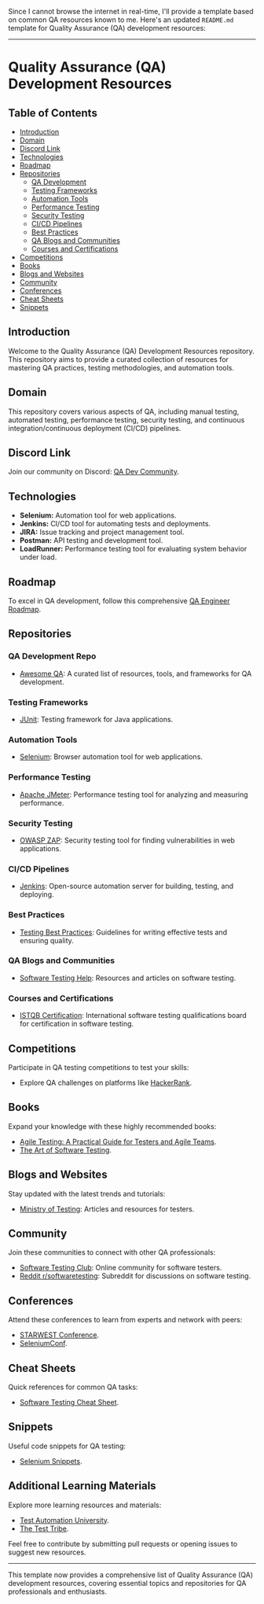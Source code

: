 Since I cannot browse the internet in real-time, I'll provide a template based on common QA resources known to me. Here's an updated `README.md` template for Quality Assurance (QA) development resources:

---

# Quality Assurance (QA) Development Resources

## Table of Contents
- [Introduction](#introduction)
- [Domain](#domain)
- [Discord Link](#discord-link)
- [Technologies](#technologies)
- [Roadmap](#roadmap)
- [Repositories](#repositories)
  - [QA Development](#qa-development-repo)
  - [Testing Frameworks](#testing-frameworks)
  - [Automation Tools](#automation-tools)
  - [Performance Testing](#performance-testing)
  - [Security Testing](#security-testing)
  - [CI/CD Pipelines](#ci-cd-pipelines)
  - [Best Practices](#best-practices)
  - [QA Blogs and Communities](#qa-blogs-and-communities)
  - [Courses and Certifications](#courses-and-certifications)
- [Competitions](#competitions)
- [Books](#books)
- [Blogs and Websites](#blogs-and-websites)
- [Community](#community)
- [Conferences](#conferences)
- [Cheat Sheets](#cheat-sheets)
- [Snippets](#snippets)

## Introduction
Welcome to the Quality Assurance (QA) Development Resources repository. This repository aims to provide a curated collection of resources for mastering QA practices, testing methodologies, and automation tools.

## Domain
This repository covers various aspects of QA, including manual testing, automated testing, performance testing, security testing, and continuous integration/continuous deployment (CI/CD) pipelines.

## Discord Link
Join our community on Discord: [QA Dev Community](https://discord.com/invite/QADevCommunity).

## Technologies
- **Selenium:** Automation tool for web applications.
- **Jenkins:** CI/CD tool for automating tests and deployments.
- **JIRA:** Issue tracking and project management tool.
- **Postman:** API testing and development tool.
- **LoadRunner:** Performance testing tool for evaluating system behavior under load.

## Roadmap
To excel in QA development, follow this comprehensive [QA Engineer Roadmap](https://github.com/alisoltanirad/awesome-qa).

## Repositories
### QA Development Repo
- [Awesome QA](https://github.com/alisoltanirad/awesome-qa): A curated list of resources, tools, and frameworks for QA development.
  
### Testing Frameworks
- [JUnit](https://junit.org/junit5/): Testing framework for Java applications.
  
### Automation Tools
- [Selenium](https://github.com/SeleniumHQ/selenium): Browser automation tool for web applications.
  
### Performance Testing
- [Apache JMeter](https://jmeter.apache.org/): Performance testing tool for analyzing and measuring performance.
  
### Security Testing
- [OWASP ZAP](https://www.zaproxy.org/): Security testing tool for finding vulnerabilities in web applications.
  
### CI/CD Pipelines
- [Jenkins](https://github.com/jenkinsci/jenkins): Open-source automation server for building, testing, and deploying.

### Best Practices
- [Testing Best Practices](https://github.com/endtestio/testing-best-practices): Guidelines for writing effective tests and ensuring quality.

### QA Blogs and Communities
- [Software Testing Help](https://www.softwaretestinghelp.com/): Resources and articles on software testing.
  
### Courses and Certifications
- [ISTQB Certification](https://www.istqb.org/): International software testing qualifications board for certification in software testing.

## Competitions
Participate in QA testing competitions to test your skills:
- Explore QA challenges on platforms like [HackerRank](https://www.hackerrank.com/domains/tutorials/10-days-of-javascript).

## Books
Expand your knowledge with these highly recommended books:
- [Agile Testing: A Practical Guide for Testers and Agile Teams](https://www.amazon.com/Agile-Testing-Practical-Guide-Testers/dp/0321534468).
- [The Art of Software Testing](https://www.amazon.com/Art-Software-Testing-Glen-Myers/dp/0471469122).

## Blogs and Websites
Stay updated with the latest trends and tutorials:
- [Ministry of Testing](https://www.ministryoftesting.com/): Articles and resources for testers.

## Community
Join these communities to connect with other QA professionals:
- [Software Testing Club](https://www.softwaretestingclub.com/): Online community for software testers.
- [Reddit r/softwaretesting](https://www.reddit.com/r/softwaretesting/): Subreddit for discussions on software testing.

## Conferences
Attend these conferences to learn from experts and network with peers:
- [STARWEST Conference](https://starwest.techwell.com/).
- [SeleniumConf](https://www.seleniumconf.org/).

## Cheat Sheets
Quick references for common QA tasks:
- [Software Testing Cheat Sheet](https://www.guru99.com/software-testing.html).

## Snippets
Useful code snippets for QA testing:
- [Selenium Snippets](https://github.com/SeleniumHQ/selenium/wiki/Getting-Started).

## Additional Learning Materials
Explore more learning resources and materials:
- [Test Automation University](https://testautomationu.applitools.com/).
- [The Test Tribe](https://www.thetesttribe.com/).

Feel free to contribute by submitting pull requests or opening issues to suggest new resources.

---

This template now provides a comprehensive list of Quality Assurance (QA) development resources, covering essential topics and repositories for QA professionals and enthusiasts.
